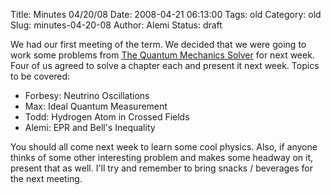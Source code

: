 Title: Minutes 04/20/08
Date: 2008-04-21 06:13:00
Tags: old
Category: old
Slug: minutes-04-20-08
Author: Alemi
Status: draft

 We had our first meeting of the term. We decided that we
were going to work some problems from [The Quantum Mechanics
Solver](http://books.google.com/books?id=gnTk2coIh3YC) for next week.
Four of us agreed to solve a chapter each and present it next week.
Topics to be covered:

-   Forbesy: Neutrino Oscillations
-   Max: Ideal Quantum Measurement
-   Todd: Hydrogen Atom in Crossed Fields
-   Alemi: EPR and Bell's Inequality

You should all come next week to learn some cool physics. Also, if
anyone thinks of some other interesting problem and makes some headway
on it, present that as well. I'll try and remember to bring snacks /
beverages for the next meeting.

